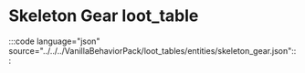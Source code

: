 # Skeleton Gear loot_table

:::code language="json" source="../../../VanillaBehaviorPack/loot_tables/entities/skeleton_gear.json":::